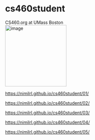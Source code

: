 # cs460student
CS460.org at UMass Boston  
<img width="198" alt="image" src="https://github.com/NimilRl/cs460student/assets/90232167/ddc2edbe-80d0-43f5-a7d6-d65bd612724e">

https://nimilrl.github.io/cs460student/01/

https://nimilrl.github.io/cs460student/02/

https://nimilrl.github.io/cs460student/03/

https://nimilrl.github.io/cs460student/04/

https://nimilrl.github.io/cs460student/05/
